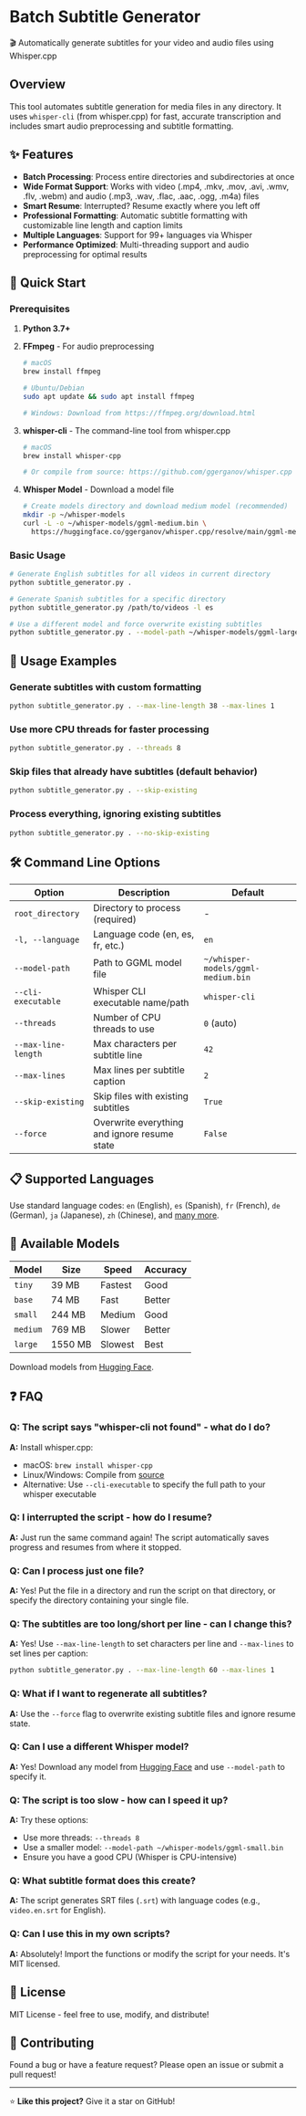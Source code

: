 # Batch Subtitle Generator

🎬 Automatically generate subtitles for your video and audio files using Whisper.cpp

## Overview

This tool automates subtitle generation for media files in any directory. It uses `whisper-cli` (from whisper.cpp) for fast, accurate transcription and includes smart audio preprocessing and subtitle formatting.

## ✨ Features

- **Batch Processing**: Process entire directories and subdirectories at once
- **Wide Format Support**: Works with video (.mp4, .mkv, .mov, .avi, .wmv, .flv, .webm) and audio (.mp3, .wav, .flac, .aac, .ogg, .m4a) files
- **Smart Resume**: Interrupted? Resume exactly where you left off
- **Professional Formatting**: Automatic subtitle formatting with customizable line length and caption limits
- **Multiple Languages**: Support for 99+ languages via Whisper
- **Performance Optimized**: Multi-threading support and audio preprocessing for optimal results

## 🚀 Quick Start

### Prerequisites

1. **Python 3.7+**
2. **FFmpeg** - For audio preprocessing
   ```bash
   # macOS
   brew install ffmpeg
   
   # Ubuntu/Debian
   sudo apt update && sudo apt install ffmpeg
   
   # Windows: Download from https://ffmpeg.org/download.html
   ```

3. **whisper-cli** - The command-line tool from whisper.cpp
   ```bash
   # macOS
   brew install whisper-cpp
   
   # Or compile from source: https://github.com/ggerganov/whisper.cpp
   ```

4. **Whisper Model** - Download a model file
   ```bash
   # Create models directory and download medium model (recommended)
   mkdir -p ~/whisper-models
   curl -L -o ~/whisper-models/ggml-medium.bin \
     https://huggingface.co/ggerganov/whisper.cpp/resolve/main/ggml-medium.bin
   ```

### Basic Usage

```bash
# Generate English subtitles for all videos in current directory
python subtitle_generator.py .

# Generate Spanish subtitles for a specific directory
python subtitle_generator.py /path/to/videos -l es

# Use a different model and force overwrite existing subtitles
python subtitle_generator.py . --model-path ~/whisper-models/ggml-large.bin --force
```

## 📖 Usage Examples

### Generate subtitles with custom formatting
```bash
python subtitle_generator.py . --max-line-length 38 --max-lines 1
```

### Use more CPU threads for faster processing
```bash
python subtitle_generator.py . --threads 8
```

### Skip files that already have subtitles (default behavior)
```bash
python subtitle_generator.py . --skip-existing
```

### Process everything, ignoring existing subtitles
```bash
python subtitle_generator.py . --no-skip-existing
```

## 🛠️ Command Line Options

| Option | Description | Default |
|--------|-------------|---------|
| `root_directory` | Directory to process (required) | - |
| `-l, --language` | Language code (en, es, fr, etc.) | `en` |
| `--model-path` | Path to GGML model file | `~/whisper-models/ggml-medium.bin` |
| `--cli-executable` | Whisper CLI executable name/path | `whisper-cli` |
| `--threads` | Number of CPU threads to use | `0` (auto) |
| `--max-line-length` | Max characters per subtitle line | `42` |
| `--max-lines` | Max lines per subtitle caption | `2` |
| `--skip-existing` | Skip files with existing subtitles | `True` |
| `--force` | Overwrite everything and ignore resume state | `False` |

## 📋 Supported Languages

Use standard language codes: `en` (English), `es` (Spanish), `fr` (French), `de` (German), `ja` (Japanese), `zh` (Chinese), and [many more](https://github.com/openai/whisper#available-models-and-languages).

## 🔧 Available Models

| Model | Size | Speed | Accuracy |
|-------|------|-------|----------|
| `tiny` | 39 MB | Fastest | Good |
| `base` | 74 MB | Fast | Better |
| `small` | 244 MB | Medium | Good |
| `medium` | 769 MB | Slower | Better |
| `large` | 1550 MB | Slowest | Best |

Download models from [Hugging Face](https://huggingface.co/ggerganov/whisper.cpp/tree/main).

## ❓ FAQ

### **Q: The script says "whisper-cli not found" - what do I do?**
**A:** Install whisper.cpp:
- macOS: `brew install whisper-cpp`
- Linux/Windows: Compile from [source](https://github.com/ggerganov/whisper.cpp)
- Alternative: Use `--cli-executable` to specify the full path to your whisper executable

### **Q: I interrupted the script - how do I resume?**
**A:** Just run the same command again! The script automatically saves progress and resumes from where it stopped.

### **Q: Can I process just one file?**
**A:** Yes! Put the file in a directory and run the script on that directory, or specify the directory containing your single file.

### **Q: The subtitles are too long/short per line - can I change this?**
**A:** Yes! Use `--max-line-length` to set characters per line and `--max-lines` to set lines per caption:
```bash
python subtitle_generator.py . --max-line-length 60 --max-lines 1
```

### **Q: What if I want to regenerate all subtitles?**
**A:** Use the `--force` flag to overwrite existing subtitle files and ignore resume state.

### **Q: Can I use a different Whisper model?**
**A:** Yes! Download any model from [Hugging Face](https://huggingface.co/ggerganov/whisper.cpp/tree/main) and use `--model-path` to specify it.

### **Q: The script is too slow - how can I speed it up?**
**A:** Try these options:
- Use more threads: `--threads 8`
- Use a smaller model: `--model-path ~/whisper-models/ggml-small.bin`
- Ensure you have a good CPU (Whisper is CPU-intensive)

### **Q: What subtitle format does this create?**
**A:** The script generates SRT files (`.srt`) with language codes (e.g., `video.en.srt` for English).

### **Q: Can I use this in my own scripts?**
**A:** Absolutely! Import the functions or modify the script for your needs. It's MIT licensed.

## 📄 License

MIT License - feel free to use, modify, and distribute!

## 🤝 Contributing

Found a bug or have a feature request? Please open an issue or submit a pull request!

---

⭐ **Like this project?** Give it a star on GitHub! 